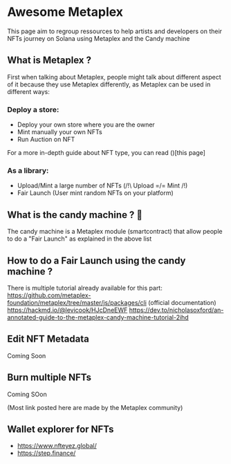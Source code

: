 # Awesome Metaplex

This page aim to regroup ressources to help artists and developers on their NFTs journey on Solana using Metaplex and the Candy machine

## What is Metaplex ?

First when talking about Metaplex, people might talk about different aspect of it because they use Metaplex differently, as Metaplex can be used in different ways:

### **Deploy a store**:
- Deploy your own store where you are the owner
- Mint manually your own NFTs
- Run Auction on NFT

For a more in-depth guide about NFT type, you can read ()[this page]

### **As a library**:
- Upload/Mint a large number of NFTs (/!\ Upload =/= Mint /!\)
- Fair Launch (User mint random NFTs on your platform)

## What is the candy machine ? 🍬

The candy machine is a Metaplex module (smartcontract) that allow people to do a "Fair Launch" as explained in the above list 

## How to do a Fair Launch using the candy machine ?
There is multiple tutorial already available for this part:
https://github.com/metaplex-foundation/metaplex/tree/master/js/packages/cli (official documentation)
https://hackmd.io/@levicook/HJcDneEWF 
https://dev.to/nicholasoxford/an-annotated-guide-to-the-metaplex-candy-machine-tutorial-2ihd





## Edit NFT Metadata
Coming Soon
## Burn multiple NFTs
Coming SOon


(Most link posted here are made by the Metaplex community)


## Wallet explorer for NFTs
 - https://www.nfteyez.global/
 - https://step.finance/
